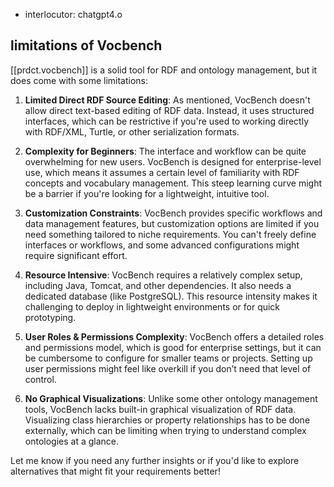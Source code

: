
- interlocutor: chatgpt4.o

##  limitations of Vocbench

[[prdct.vocbench]] is a solid tool for RDF and ontology management, but it does come with some limitations:

1. **Limited Direct RDF Source Editing**: As mentioned, VocBench doesn't allow direct text-based editing of RDF data. Instead, it uses structured interfaces, which can be restrictive if you're used to working directly with RDF/XML, Turtle, or other serialization formats.

2. **Complexity for Beginners**: The interface and workflow can be quite overwhelming for new users. VocBench is designed for enterprise-level use, which means it assumes a certain level of familiarity with RDF concepts and vocabulary management. This steep learning curve might be a barrier if you're looking for a lightweight, intuitive tool.

3. **Customization Constraints**: VocBench provides specific workflows and data management features, but customization options are limited if you need something tailored to niche requirements. You can't freely define interfaces or workflows, and some advanced configurations might require significant effort.

4. **Resource Intensive**: VocBench requires a relatively complex setup, including Java, Tomcat, and other dependencies. It also needs a dedicated database (like PostgreSQL). This resource intensity makes it challenging to deploy in lightweight environments or for quick prototyping.

5. **User Roles & Permissions Complexity**: VocBench offers a detailed roles and permissions model, which is good for enterprise settings, but it can be cumbersome to configure for smaller teams or projects. Setting up user permissions might feel like overkill if you don’t need that level of control.

6. **No Graphical Visualizations**: Unlike some other ontology management tools, VocBench lacks built-in graphical visualization of RDF data. Visualizing class hierarchies or property relationships has to be done externally, which can be limiting when trying to understand complex ontologies at a glance.

Let me know if you need any further insights or if you'd like to explore alternatives that might fit your requirements better!